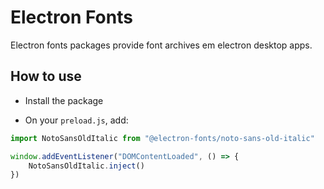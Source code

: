 # Electron Fonts

Electron fonts packages provide font archives em electron desktop apps.

## How to use

* Install the package

* On your `preload.js`, add:

```ts
import NotoSansOldItalic from "@electron-fonts/noto-sans-old-italic"

window.addEventListener("DOMContentLoaded", () => {
    NotoSansOldItalic.inject()
})
```